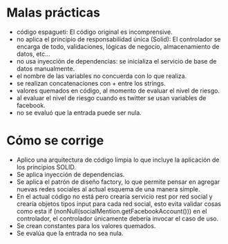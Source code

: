 # Malas prácticas
* código espagueti: El código original es incomprensive.
* no aplica el principio de responsabilidad única (Solid): El controlador se encarga de todo, validaciones, lógicas de negocio, almacenamiento de datos, etc...
* no usa inyección de dependencias: se inicializa el servicio de base de datos manualmente.
* el nombre de las variables no concuerda con lo que realiza.
* se realizan concatenaciones con + entre los strings.
* valores quemados en código, al momento de evaluar el nivel de riesgo.
* al evaluar el nivel de riesgo cuando es twitter se usan variables de facebook.
* no se evaluó que la entrada puede ser nula.

# Cómo se corrige
* Aplico una arquitectura de código limpia lo que incluye la aplicación de los principios SOLID.
* Se aplica inyección de dependencias.
* Se aplica el patrón de diseño factory, lo que permite pensar en agregar nuevas redes sociales al actual esquema de una manera simple.
* En el actual código no está pero crearía servicio rest por red social y crearía objetos tipos input para cada red social, esto evita validar cosas como esta if (nonNull(socialMention.getFacebookAccount())) en el controlador, el controlador únicamente debería invocar el caso de uso.
* Se crean constantes para los valores quemados.
* Se evalúa que la entrada no sea nula.

